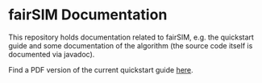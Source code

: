 # fairSIM Documentation
This repository holds documentation related to fairSIM, e.g. the quickstart guide and some documentation of the algorithm (the source code itself is documented via javadoc).

Find a PDF version of the current quickstart guide [here](https://github.com/fairSIM/documentation/releases).
